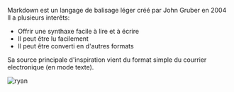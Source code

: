 Markdown est un langage de balisage léger créé par John Gruber en 2004
Il a plusieurs interêts: 

* Offrir une synthaxe facile à lire et à écrire 
* Il peut être lu facilement
* Il peut être converti en d'autres formats

Sa source principale d'inspiration vient du format simple du courrier electronique (en mode texte). 

![ryan](http://media.giphy.com/media/B832xEo8L4BeU/giphy.gif)



